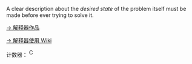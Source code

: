 A clear description about the *desired state* of the problem itself must be made before ever trying to solve it.

[-> 解释器作品](https://github.com/hsiaofongw/expression-evaluator)

[-> 解释器使用 Wiki](https://github.com/hsiaofongw/expression-evaluator/wiki/%E8%A1%A8%E8%BE%BE%E5%BC%8F%E6%B1%82%E5%80%BC%E5%99%A8%E4%BD%BF%E7%94%A8%E6%95%99%E7%A8%8B)

计数器：
<img src="https://exploro.one/digit-image-counter/my-github-homepage-counter" alt="Counter" style="height: 20px; width: 10px;"/>
